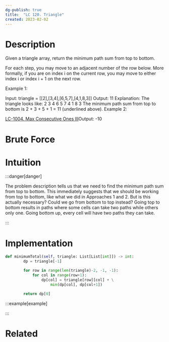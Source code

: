```yaml
---
dg-publish: true
title:  "LC 120. Triangle"
created: 2023-02-02
---
```



# Description
Given a triangle array, return the minimum path sum from top to bottom.

For each step, you may move to an adjacent number of the row below. More formally, if you are on index i on the current row, you may move to either index i or index i + 1 on the next row.

 

Example 1:

Input: triangle = [[2],[3,4],[6,5,7],[4,1,8,3]]
Output: 11
Explanation: The triangle looks like:
   2
  3 4
 6 5 7
4 1 8 3
The minimum path sum from top to bottom is 2 + 3 + 5 + 1 = 11 (underlined above).
Example 2:

[LC-1004. Max Consecutive Ones III](</docs/Algos Practice/Leetcode Questions/LC-1004. Max Consecutive Ones III.md>)Output: -10
# Brute Force
# Intuition

:::danger[danger] 

The problem description tells us that we need to find the minimum path sum from top to bottom. This immediately suggests that we should be working from top to bottom, like what we did in Approaches 1 and 2. But is this actually necessary? Could we go from bottom to top instead?
Going top to bottom results in paths where some cells can take two paths while others only one. Going bottom up, every cell will have two paths they can take. 

:::

# Implementation
```python
def minimumTotal(self, triangle: List[List[int]]) -> int:
        dp = triangle[-1]

        for row in range(len(triangle)-2, -1, -1):
            for col in range(row+1):
                dp[col] = triangle[row][col] + \
                    min(dp[col], dp[col+1])

        return dp[0]

```

:::example[example] 


:::


# Related
